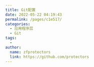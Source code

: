 ```yaml
---
title: Git配置
date: 2022-05-22 04:19:43
permalink: /pages/c1e517/
categories:
  - 应用程序层
  - Git
tags:
  - 
author: 
  name: zfprotectors
  link: https://github.com/protectors
---
```

